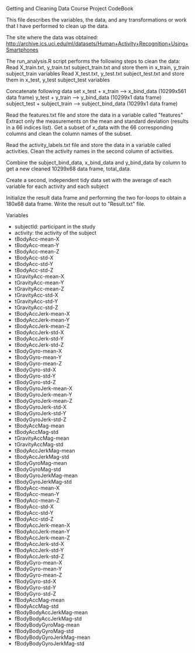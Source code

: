Getting and Cleaning Data Course Project CodeBook

This file describes the variables, the data, and any transformations or work that I have performed to clean up the data.

The site where the data was obtained:
http://archive.ics.uci.edu/ml/datasets/Human+Activity+Recognition+Using+Smartphones

The run_analysis.R script performs the following steps to clean the data:
Read  X_train.txt, 
      y_train.txt 
      subject_train.txt 
and store them in 
   x_train, 
   y_train  
   subject_train variables
Read  X_test.txt, 
      y_test.txt
      subject_test.txt 
and store them in 
      x_test, 
      y_test
      subject_test variables
      
Concatenate following data set
   x_test + x_train --> x_bind_data (10299x561 data frame)
   y_test + y_train --> y_bind_data (10299x1 data frame)
   subject_test + subject_train --> subject_bind_data (10299x1 data frame)

Read the features.txt file and store the data in a variable called "features"
Extract only the measurements on the mean and standard deviation (results in a 66 indices list). 
Get a subset of x_data with the 66 corresponding columns and clean the column names of the subset. 

Read the activity_labels.txt file  and store the data in a variable called activities.
Clean the activity names in the second column of activities. 

Combine the subject_bind_data, x_bind_data and y_bind_data by column to get a new cleaned 10299x68 data frame, total_data. 

Create a second, independent tidy data set with the average of each variable for each activity and each subject

Initialize the result data frame and performing the two for-loops to obtain a 180x68 data frame.
Write the result out to "Result.txt" file.

Variables

 - subjectId: participant in the study
 - activity: the activity of the subject
 - tBodyAcc-mean-X
 - tBodyAcc-mean-Y
 - tBodyAcc-mean-Z
 - tBodyAcc-std-X
 - tBodyAcc-std-Y
 - tBodyAcc-std-Z
 - tGravityAcc-mean-X
 - tGravityAcc-mean-Y
 - tGravityAcc-mean-Z
 - tGravityAcc-std-X
 - tGravityAcc-std-Y
 - tGravityAcc-std-Z
 - tBodyAccJerk-mean-X
 - tBodyAccJerk-mean-Y
 - tBodyAccJerk-mean-Z
 - tBodyAccJerk-std-X
 - tBodyAccJerk-std-Y
 - tBodyAccJerk-std-Z
 - tBodyGyro-mean-X
 - tBodyGyro-mean-Y
 - tBodyGyro-mean-Z
 - tBodyGyro-std-X
 - tBodyGyro-std-Y
 - tBodyGyro-std-Z
 - tBodyGyroJerk-mean-X
 - tBodyGyroJerk-mean-Y
 - tBodyGyroJerk-mean-Z
 - tBodyGyroJerk-std-X
 - tBodyGyroJerk-std-Y
 - tBodyGyroJerk-std-Z
 - tBodyAccMag-mean
 - tBodyAccMag-std
 - tGravityAccMag-mean
 - tGravityAccMag-std
 - tBodyAccJerkMag-mean
 - tBodyAccJerkMag-std
 - tBodyGyroMag-mean
 - tBodyGyroMag-std
 - tBodyGyroJerkMag-mean
 - tBodyGyroJerkMag-std
 - fBodyAcc-mean-X
 - fBodyAcc-mean-Y
 - fBodyAcc-mean-Z
 - fBodyAcc-std-X
 - fBodyAcc-std-Y
 - fBodyAcc-std-Z
 - fBodyAccJerk-mean-X
 - fBodyAccJerk-mean-Y
 - fBodyAccJerk-mean-Z
 - fBodyAccJerk-std-X
 - fBodyAccJerk-std-Y
 - fBodyAccJerk-std-Z
 - fBodyGyro-mean-X
 - fBodyGyro-mean-Y
 - fBodyGyro-mean-Z
 - fBodyGyro-std-X
 - fBodyGyro-std-Y
 - fBodyGyro-std-Z
 - fBodyAccMag-mean
 - fBodyAccMag-std
 - fBodyBodyAccJerkMag-mean
 - fBodyBodyAccJerkMag-std
 - fBodyBodyGyroMag-mean
 - fBodyBodyGyroMag-std
 - fBodyBodyGyroJerkMag-mean
 - fBodyBodyGyroJerkMag-std
